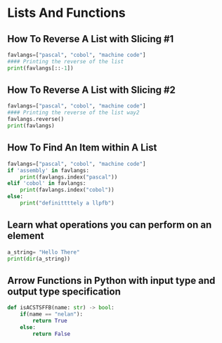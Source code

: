 # Lists And Functions

## How To Reverse A List with Slicing #1
```python
favlangs=["pascal", "cobol", "machine code"]
#### Printing the reverse of the list
print(favlangs[::-1])
```

## How To Reverse A List with Slicing #2
```python
favlangs=["pascal", "cobol", "machine code"]
#### Printing the reverse of the list way2
favlangs.reverse()
print(favlangs)
```


## How To Find An Item within A List
```python
favlangs=["pascal", "cobol", "machine code"]
if 'assembly' in favlangs:
	print(favlangs.index("pascal"))
elif 'cobol' in favlangs:
    print(favlangs.index("cobol"))
else:
    print("definittttely a llpfb")
```

## Learn what operations you can perform on an element
```python
a_string= "Hello There"
print(dir(a_string))
```


## Arrow Functions in Python with input type and output type specification
```python
def isACSTSFFB(name: str) -> bool:
    if(name == "nelan"):
        return True
    else:
        return False
```
